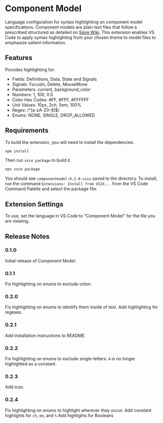 # Component Model

Language configuration for syntax highlighting on component model specifications. Component models are plain text files that follow a prescribed structured as detailed on [Spire Wiki](https://wiki.spiretrading.com/index.php/Model). This extension enables VS Code to apply syntax highlighting from your chosen theme to model files to emphasize salient information.

## Features

Provides highlighting for:

- Fields: Definitions, Data, State and Signals
- Signals: FocusIn, Delete, MouseMove
- Parameters: current, background_color
- Numbers: 1, 100, 0.5
- Color Hex Codes: #FF, #FFF, #FFFFFF
- Unit Values: 10px, 2ch, 5em, 100%
- Regex: /^[a-zA-Z0-9]$/
- Enums: NONE, SINGLE, DROP_ALLOWED

## Requirements

To build the extension, you will need to install the dependencies.

```bash
npm install
```

Then run `vsce package` to build it.

```bash
npx vsce package
```

You should see `componentmodel-0.2.0.vsix` saved to the directory. To install, run the command `Extensions: Install from VSIX...` from the VS Code Command Palette and select the package file.

## Extension Settings

To use, set the language in VS Code to "Component Model" for the file you are viewing.

## Release Notes

### 0.1.0

Initial release of Component Model.

### 0.1.1

Fix highlighting on enums to exclude colon.

### 0.2.0

Fix highlighting on enums to identify them inside of text.
Add highlighting for regexes.

### 0.2.1

Add installation instructions to README.

### 0.2.2

Fix highlighting on enums to exclude single-letters. `A` is no longer
highlighted as a constant.

### 0.2.3

Add icon.

### 0.2.4

Fix highlighting on enums to highlight wherever they occur.
Add constant highlights for `ch`, `em`, and `%`
Add highlights for Booleans
